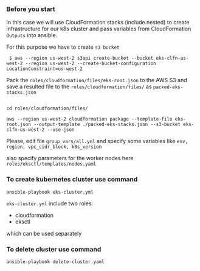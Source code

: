 ### Before you start

In this case we will use CloudFormation stacks (include nested) to create infrastructure for our k8s cluster and pass variables from CloudFormation `Outputs` into ansible.

For this purpose we have to create `s3 bucket`

``` $ aws --region us-west-2 s3api create-bucket --bucket eks-clfn-us-west-2 --region us-west-2 --create-bucket-configuration LocationConstraint=us-west-2```

Pack the `roles/cloudformation/files/eks-root.json` to the AWS S3 and save a resulted file to the `roles/cloudformation/files/` as `packed-eks-stacks.json`

``` 

cd roles/cloudformation/files/

aws --region us-west-2 cloudformation package --template-file eks-root.json --output-template ./packed-eks-stacks.json --s3-bucket eks-clfn-us-west-2 --use-json

```

Please, edit file `group_vars/all.yml` and specify some variables like `env, region, vpc_cidr_block, k8s_version`

also specify parameters for the worker nodes here `roles/eksctl/templates/nodes.yaml`

### To create kubernetes cluster use command
```ansible-playbook eks-cluster.yml ```

`eks-cluster.yml` include two roles:

- cloudformation
- eksctl

which can be used separately

### To delete cluster use command

``` ansible-playbook delete-cluster.yaml ```
